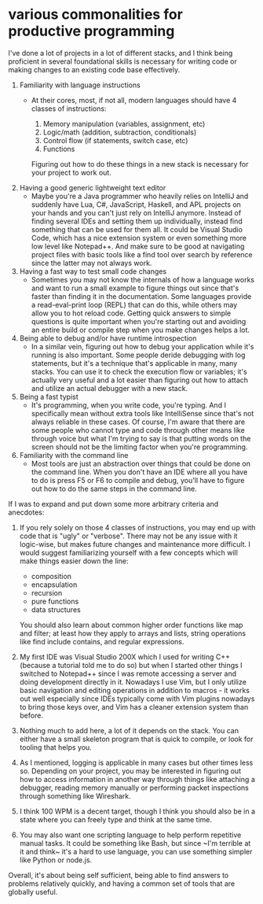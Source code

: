 # various commonalities for productive programming

I've done a lot of projects in a lot of different stacks, and I think being
proficient in several foundational skills is necessary for writing code or
making changes to an existing code base effectively.

1. Familiarity with language instructions
    - At their cores, most, if not all, modern languages should have 4 classes
      of instructions:

        1. Memory manipulation (variables, assignment, etc)
        2. Logic/math (addition, subtraction, conditionals)
        3. Control flow (if statements, switch case, etc)
        4. Functions

      Figuring out how to do these things in a new stack is necessary for your
      project to work out.
2. Having a good generic lightweight text editor
    - Maybe you're a Java programmer who heavily relies on IntelliJ and suddenly
      have Lua, C#, JavaScript, Haskell, and APL projects on your hands and you
      can't just rely on IntelliJ anymore. Instead of finding several IDEs and
      setting them up individually, instead find something that can be used for
      them all. It could be Visual Studio Code, which has a nice extension
      system or even something more low level like Notepad++. And make sure to
      be good at navigating project files with basic tools like a find tool over
      search by reference since the latter may not always work.
3. Having a fast way to test small code changes
    - Sometimes you may not know the internals of how a language works and want
      to run a small example to figure things out since that's faster than
      finding it in the documentation. Some languages provide a read-eval-print
      loop (REPL) that can do this, while others may allow you to hot reload
      code. Getting quick answers to simple questions is quite important when
      you're starting out and avoiding an entire build or compile step when you
      make changes helps a lot.
4. Being able to debug and/or have runtime introspection
    - In a similar vein, figuring out how to debug your application while it's
      running is also important. Some people deride debugging with log
      statements, but it's a technique that's applicable in many, many stacks.
      You can use it to check the execution flow or variables; it's actually
      very useful and a lot easier than figuring out how to attach and utilize
      an actual debugger with a new stack.
5. Being a fast typist
    - It's programming, when you write code, you're typing. And I specifically
      mean without extra tools like IntelliSense since that's not always
      reliable in these cases. Of course, I'm aware that there are some people
      who cannot type and code through other means like through voice but what
      I'm trying to say is that putting words on the screen should not be the
      limiting factor when you're programming.
6. Familiarity with the command line
    - Most tools are just an abstraction over things that could be done on the
      command line. When you don't have an IDE where all you have to do is press
      F5 or F6 to compile and debug, you'll have to figure out how to do the
      same steps in the command line.

If I was to expand and put down some more arbitrary criteria and anecdotes:

1. If you rely solely on those 4 classes of instructions, you may end up with
   code that is "ugly" or "verbose". There may not be any issue with it
   logic-wise, but makes future changes and maintenance more difficult. I would
   suggest familiarizing yourself with a few concepts which will make things
   easier down the line:

    - composition
    - encapsulation
    - recursion
    - pure functions
    - data structures

   You should also learn about common higher order functions like map and
   filter; at least how they apply to arrays and lists, string operations like
   find include contains, and regular expressions.
2. My first IDE was Visual Studio 200X which I used for writing C++ (because a
   tutorial told me to do so) but when I started other things I switched to
   Notepad++ since I was remote accessing a server and doing development
   directly in it. Nowadays I use Vim, but I only utilize basic navigation and
   editing operations in addition to macros - it works out well especially since
   IDEs typically come with Vim plugins nowadays to bring those keys over, and
   Vim has a cleaner extension system than before.
3. Nothing much to add here, a lot of it depends on the stack. You can either
   have a small skeleton program that is quick to compile, or look for tooling
   that helps you.
4. As I mentioned, logging is applicable in many cases but other times less so.
   Depending on your project, you may be interested in figuring out how to
   access information in another way through things like attaching a debugger,
   reading memory manually or performing packet inspections through something
   like Wireshark.
5. I think 100 WPM is a decent target, though I think you should also be in a
   state where you can freely type and think at the same time.
6. You may also want one scripting language to help perform repetitive manual
   tasks. It could be something like Bash, but since ~I'm terrible at it and
   think~ it's a hard to use language, you can use something simpler like Python
   or node.js.

Overall, it's about being self sufficient, being able to find answers to
problems relatively quickly, and having a common set of tools that are globally
useful.
